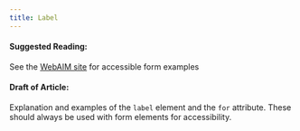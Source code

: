 ```yaml
---
title: Label
---
```

#### Suggested Reading:
<!-- Please add any articles you think might be helpful to read before writing the article -->
See the [WebAIM site](http://webaim.org/techniques/forms/) for accessible form examples
#### Draft of Article:
<!-- Please add your working draft below in GitHub-flavored Markdown -->
Explanation and examples of the `label` element and the `for` attribute. These should always be used with form elements for accessibility.